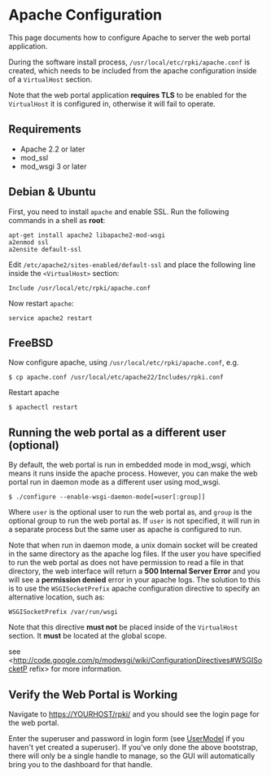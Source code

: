 # Apache Configuration

This page documents how to configure Apache to server the web portal
application.

During the software install process, `/usr/local/etc/rpki/apache.conf` is
created, which needs to be included from the apache configuration inside of a
`VirtualHost` section.

Note that the web portal application **requires TLS** to be enabled for the
`VirtualHost` it is configured in, otherwise it will fail to operate.

## Requirements

  * Apache 2.2 or later 
  * mod_ssl 
  * mod_wsgi 3 or later 

## Debian &amp; Ubuntu

First, you need to install `apache` and enable SSL. Run the following commands
in a shell as **root**:

    apt-get install apache2 libapache2-mod-wsgi
    a2enmod ssl
    a2ensite default-ssl

Edit `/etc/apache2/sites-enabled/default-ssl` and place the following line
inside the `<VirtualHost>` section:

    Include /usr/local/etc/rpki/apache.conf

Now restart `apache`:

    service apache2 restart

## FreeBSD

Now configure apache, using `/usr/local/etc/rpki/apache.conf`, e.g.

    $ cp apache.conf /usr/local/etc/apache22/Includes/rpki.conf

Restart apache

    $ apachectl restart

## Running the web portal as a different user (optional)

By default, the web portal is run in embedded mode in mod_wsgi, which means it
runs inside the apache process. However, you can make the web portal run in
daemon mode as a different user using mod_wsgi.

    $ ./configure --enable-wsgi-daemon-mode[=user[:group]]

Where `user` is the optional user to run the web portal as, and `group` is the
optional group to run the web portal as. If `user` is not specified, it will
run in a separate process but the same user as apache is configured to run.

Note that when run in daemon mode, a unix domain socket will be created in the
same directory as the apache log files. If the user you have specified to run
the web portal as does not have permission to read a file in that directory,
the web interface will return a **500 Internal Server Error** and you will see
a **permission denied** error in your apache logs. The solution to this is to
use the `WSGISocketPrefix` apache configuration directive to specify an
alternative location, such as:

    WSGISocketPrefix /var/run/wsgi

Note that this directive **must not** be placed inside of the `VirtualHost`
section. It **must** be located at the global scope.

see <http://code.google.com/p/modwsgi/wiki/ConfigurationDirectives#WSGISocketP
refix> for more information.

## Verify the Web Portal is Working

Navigate to <https://YOURHOST/rpki/> and you should see the login page for the
web portal.

Enter the superuser and password in login form (see [UserModel][] if
you haven't yet created a superuser). If you've only done the above
bootstrap, there will only be a single handle to manage, so the GUI
will automatically bring you to the dashboard for that handle.

[UserModel]: 34.RPKI.CA.UI.GUI.UserModel.md
